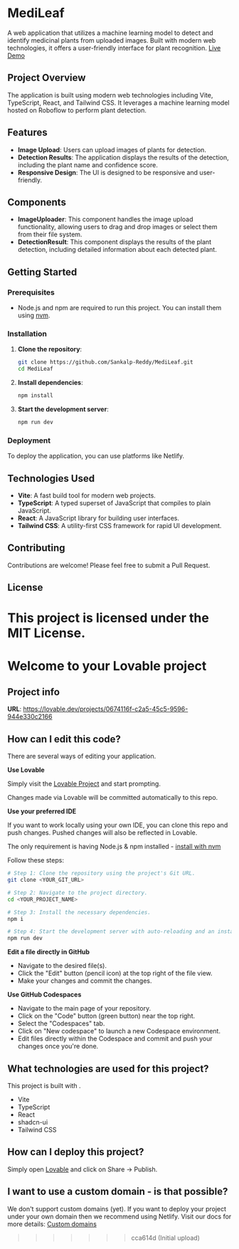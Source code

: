 # MediLeaf
A web application that utilizes a machine learning model to detect and identify medicinal plants from uploaded images. Built with modern web technologies, it offers a user-friendly interface for plant recognition.
[Live Demo](https://medileaf.lovable.app/)

## Project Overview

The application is built using modern web technologies including Vite, TypeScript, React, and Tailwind CSS. It leverages a machine learning model hosted on Roboflow to perform plant detection.

## Features

- **Image Upload**: Users can upload images of plants for detection.
- **Detection Results**: The application displays the results of the detection, including the plant name and confidence score.
- **Responsive Design**: The UI is designed to be responsive and user-friendly.

## Components

- **ImageUploader**: This component handles the image upload functionality, allowing users to drag and drop images or select them from their file system.
- **DetectionResult**: This component displays the results of the plant detection, including detailed information about each detected plant.

## Getting Started

### Prerequisites

- Node.js and npm are required to run this project. You can install them using [nvm](https://github.com/nvm-sh/nvm#installing-and-updating).

### Installation

1. **Clone the repository**:
   ```sh
   git clone https://github.com/Sankalp-Reddy/MediLeaf.git
   cd MediLeaf
   ```

2. **Install dependencies**:
   ```sh
   npm install
   ```

3. **Start the development server**:
   ```sh
   npm run dev
   ```

### Deployment

To deploy the application, you can use platforms like Netlify.

## Technologies Used

- **Vite**: A fast build tool for modern web projects.
- **TypeScript**: A typed superset of JavaScript that compiles to plain JavaScript.
- **React**: A JavaScript library for building user interfaces.
- **Tailwind CSS**: A utility-first CSS framework for rapid UI development.

## Contributing

Contributions are welcome! Please feel free to submit a Pull Request.

## License

This project is licensed under the MIT License.
=======
# Welcome to your Lovable project

## Project info

**URL**: https://lovable.dev/projects/0674116f-c2a5-45c5-9596-944e330c2166

## How can I edit this code?

There are several ways of editing your application.

**Use Lovable**

Simply visit the [Lovable Project](https://lovable.dev/projects/0674116f-c2a5-45c5-9596-944e330c2166) and start prompting.

Changes made via Lovable will be committed automatically to this repo.

**Use your preferred IDE**

If you want to work locally using your own IDE, you can clone this repo and push changes. Pushed changes will also be reflected in Lovable.

The only requirement is having Node.js & npm installed - [install with nvm](https://github.com/nvm-sh/nvm#installing-and-updating)

Follow these steps:

```sh
# Step 1: Clone the repository using the project's Git URL.
git clone <YOUR_GIT_URL>

# Step 2: Navigate to the project directory.
cd <YOUR_PROJECT_NAME>

# Step 3: Install the necessary dependencies.
npm i

# Step 4: Start the development server with auto-reloading and an instant preview.
npm run dev
```

**Edit a file directly in GitHub**

- Navigate to the desired file(s).
- Click the "Edit" button (pencil icon) at the top right of the file view.
- Make your changes and commit the changes.

**Use GitHub Codespaces**

- Navigate to the main page of your repository.
- Click on the "Code" button (green button) near the top right.
- Select the "Codespaces" tab.
- Click on "New codespace" to launch a new Codespace environment.
- Edit files directly within the Codespace and commit and push your changes once you're done.

## What technologies are used for this project?

This project is built with .

- Vite
- TypeScript
- React
- shadcn-ui
- Tailwind CSS

## How can I deploy this project?

Simply open [Lovable](https://lovable.dev/projects/0674116f-c2a5-45c5-9596-944e330c2166) and click on Share -> Publish.

## I want to use a custom domain - is that possible?

We don't support custom domains (yet). If you want to deploy your project under your own domain then we recommend using Netlify. Visit our docs for more details: [Custom domains](https://docs.lovable.dev/tips-tricks/custom-domain/)
>>>>>>> cca614d (Initial upload)
